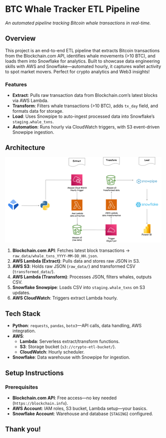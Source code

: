 # BTC Whale Tracker ETL Pipeline

*An automated pipeline tracking Bitcoin whale transactions in real-time.*

## Overview
This project is an end-to-end ETL pipeline that extracts Bitcoin transactions from the Blockchain.com API, identifies whale movements (>10 BTC), and loads them into Snowflake for analytics. Built to showcase data engineering skills with AWS and Snowflake—automated hourly, it captures wallet activity to spot market movers. Perfect for crypto analytics and Web3 insights!

### Features
- **Extract**: Pulls raw transaction data from Blockchain.com’s latest blocks via AWS Lambda.  
- **Transform**: Filters whale transactions (>10 BTC), adds `tx_day` field, and formats data for storage.  
- **Load**: Uses Snowpipe to auto-ingest processed data into Snowflake’s `staging.whale_txns`.  
- **Automation**: Runs hourly via CloudWatch triggers, with S3 event-driven Snowpipe ingestion.

## Architecture
![Pipeline Architecture](whale_tracker_etl.png)  

1. **Blockchain.com API**: Fetches latest block transactions → `raw_data/whale_txns_YYYY-MM-DD_HH.json`.  
2. **AWS Lambda (Extract)**: Pulls data and stores raw JSON in S3.  
3. **AWS S3**: Holds raw JSON (`raw_data/`) and transformed CSV (`transformed_data/`).  
4. **AWS Lambda (Transform)**: Processes JSON, filters whales, outputs CSV.  
5. **Snowflake Snowpipe**: Loads CSV into `staging.whale_txns` on S3 updates.  
6. **AWS CloudWatch**: Triggers extract Lambda hourly.

## Tech Stack
- **Python**: `requests`, `pandas`, `boto3`—API calls, data handling, AWS integration.  
- **AWS**:  
  - **Lambda**: Serverless extract/transform functions.  
  - **S3**: Storage bucket (`s3://crypto-etl-bucket/`).  
  - **CloudWatch**: Hourly scheduler.  
- **Snowflake**: Data warehouse with Snowpipe for ingestion.

## Setup Instructions

### Prerequisites
- **Blockchain.com API**: Free access—no key needed (`https://blockchain.info`).  
- **AWS Account**: IAM roles, S3 bucket, Lambda setup—your basics.  
- **Snowflake Account**: Warehouse and database (`STAGING`) configured.

## Thank you!
